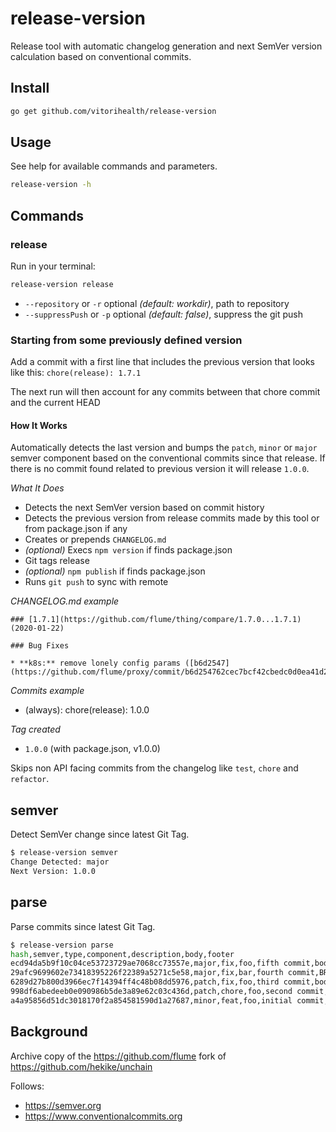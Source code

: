 # release-version

Release tool with automatic changelog generation and next SemVer version calculation based on conventional commits.

## Install

```sh
go get github.com/vitorihealth/release-version
```

## Usage

See help for available commands and parameters.

```sh
release-version -h
```

## Commands

### release

Run in your terminal:

```sh
release-version release
```

- `--repository` or `-r` optional *(default: workdir)*, path to repository
- `--suppressPush` or `-p` optional *(default: false)*, suppress the git push

### Starting from some previously defined version
Add a commit with a first line that includes the previous version that looks like this:
`chore(release): 1.7.1`

The next run will then account for any commits between that chore commit and the current HEAD

#### How It Works

Automatically detects the last version and bumps the `patch`, `minor` or `major` semver component based on the conventional commits since that release.
If there is no commit found related to previous version it will release `1.0.0`.

*What It Does*

* Detects the next SemVer version based on commit history
* Detects the previous version from release commits made by this tool or from package.json if any
* Creates or prepends `CHANGELOG.md`
* *(optional)* Execs `npm version` if finds package.json
* Git tags release
* *(optional)* `npm publish` if finds package.json
* Runs `git push` to sync with remote

*CHANGELOG.md example*

```
### [1.7.1](https://github.com/flume/thing/compare/1.7.0...1.7.1) (2020-01-22)

### Bug Fixes

* **k8s:** remove lonely config params ([b6d2547](https://github.com/flume/proxy/commit/b6d254762cec7bcf42cbedc0d0ea41d24331dca0))

```

*Commits example*
- (always): chore(release): 1.0.0

*Tag created*

- `1.0.0` (with package.json, v1.0.0)

Skips non API facing commits from the changelog like `test`, `chore` and `refactor`.

## semver

Detect SemVer change since latest Git Tag.

```sh
$ release-version semver
Change Detected: major
Next Version: 1.0.0
```

## parse

Parse commits since latest Git Tag.

```sh
$ release-version parse
hash,semver,type,component,description,body,footer
ecd94da5b9f10c04ce53723729ae7068cc73557e,major,fix,foo,fifth commit,body,BREAKING CHANGE: so breaking
29afc9699602e73418395226f22389a5271c5e58,major,fix,bar,fourth commit,BREAKING CHANGE: blabla,
6289d27b800d3966ec7f14394ff4c48b08dd5976,patch,fix,foo,third commit,body,
998df6abedeeb0e090986b5de3a89e62c03c436d,patch,chore,foo,second commit,,
a4a95856d51dc3018170f2a854581590d1a27687,minor,feat,foo,initial commit,,
```

## Background

Archive copy of the https://github.com/flume fork of https://github.com/hekike/unchain

Follows:

- https://semver.org
- https://www.conventionalcommits.org
